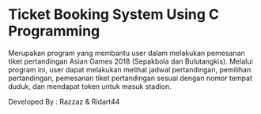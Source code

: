 # Ticket Booking System Using C Programming

Merupakan program yang membantu user dalam melakukan pemesanan tiket pertandingan Asian Games 2018 (Sepakbola dan Bulutangkis). Melalui program ini, user dapat melakukan melihat jadwal pertandingan, pemilihan pertandingan, pemesanan tiket pertandingan sesuai dengan nomor tempat duduk, dan mendapat token untuk masuk stadion.   

Developed By : Razzaz & Ridart44
